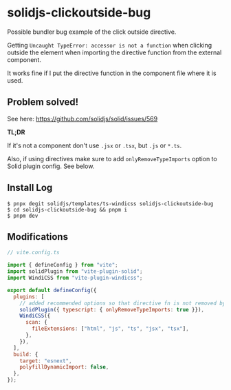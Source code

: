 # solidjs-clickoutside-bug

Possible bundler bug example of the click outside directive.

Getting `Uncaught TypeError: accessor is not a function` when clicking outside the element when importing the directive function from the external component.

It works fine if I put the directive function in the component file where it is used.

## Problem solved!

See here: https://github.com/solidjs/solid/issues/569

**TL;DR**

If it's not a component don't use `.jsx` or `.tsx`, but `.js` or `*.ts`.

Also, if using directives make sure to add `onlyRemoveTypeImports` option to Solid plugin config. See below.

## Install Log

```text
$ pnpx degit solidjs/templates/ts-windicss solidjs-clickoutside-bug
$ cd solidjs-clickoutside-bug && pnpm i
$ pnpm dev
```
## Modifications

```js
// vite.config.ts

import { defineConfig } from "vite";
import solidPlugin from "vite-plugin-solid";
import WindiCSS from "vite-plugin-windicss";

export default defineConfig({
  plugins: [
    // added recommended options so that directive fn is not removed by esbuild at compile time
    solidPlugin({ typescript: { onlyRemoveTypeImports: true }}),
    WindiCSS({
      scan: {
        fileExtensions: ["html", "js", "ts", "jsx", "tsx"],
      },
    }),
  ],
  build: {
    target: "esnext",
    polyfillDynamicImport: false,
  },
});

```

